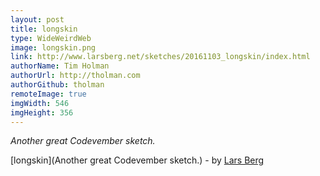 ```yaml
---
layout: post
title: longskin
type: WideWeirdWeb
image: longskin.png
link: http://www.larsberg.net/sketches/20161103_longskin/index.html
authorName: Tim Holman
authorUrl: http://tholman.com
authorGithub: tholman
remoteImage: true
imgWidth: 546
imgHeight: 356
---
```


_Another great Codevember sketch._

[longskin](Another great Codevember sketch.) - by [Lars Berg](http://www.larsberg.net/)
